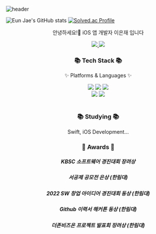 ![header](https://capsule-render.vercel.app/api?type=waving&color=auto&height=300&section=header&text=Lee%20Eun%20Jae&fontSize=90&animation=fadeIn&fontAlignY=38&desc=iOS%20Developer&descAlignY=51&descAlign=62)

![Eun Jae's GitHub stats](https://github-readme-stats.vercel.app/api?username=EJLee1209&show_icons=true&theme=radical)
[![Solved.ac Profile](http://mazassumnida.wtf/api/v2/generate_badge?boj=dldmswo1209)](https://solved.ac/dldmswo1209/)

<p align='center'> 안녕하세요!👋 iOS 앱 개발자 이은재 입니다 </p>
<p align='center'>
  <a href="https://velog.io/@dldmswo1209">
    <img src="https://img.shields.io/badge/Velog-3DDC84?style=flat-square&logo=Blogger&logoColor=white"/>
   </a>
  
  <a href="https://velog.io/@syong_e">
    <img src="https://hits.seeyoufarm.com/api/count/incr/badge.svg?url=https%3A%2F%2Fgithub.com%2FEJLee1209&count_bg=%2379C83D&title_bg=%23555555&icon=github.svg&icon_color=%23E7E7E7&title=Github&edge_flat=false)"/>
  </a>
  
</p>

</div>
<div align=center>
	<h3>📚 Tech Stack 📚</h3>
	<p>✨ Platforms & Languages ✨</p>
</div>
<div align="center">
	<img src="https://img.shields.io/badge/Swift-F05138?style=flat&logo=Swift&logoColor=white" />
	<img src="https://img.shields.io/badge/Kotlin-7F52FF?style=flat&logo=Kotlin&logoColor=white" />
	<img src="https://img.shields.io/badge/Python-3776AB?style=flat&logo=Python&logoColor=white" />
	<br>
	<img src="https://img.shields.io/badge/iOS-000000?style=flat&logo=iOS&logoColor=white" />
	<img src="https://img.shields.io/badge/Android-3DDC84?style=flat&logo=Android&logoColor=white" />
</div>
<br>

<div align=center>
	<h3>📚 Studying 📚</h3>
	Swift, iOS Development...
</div>

</div>
<div align=center>
	<h3>🏅 Awards 🏅</h3>
	<h5>KBSC 소프트웨어 경진대회 장려상</h5>
	<h5>서공제 공모전 은상 (한림대)</h5>
	<h5>2022 SW 창업 아이디어 경진대회 동상 (한림대)</h5>
	<h5>Github 이력서 해커톤 동상 (한림대)</h5>
	<h5>더존비즈온 프로젝트 발표회 장려상 (한림대)</h5>
</div>
<br>
